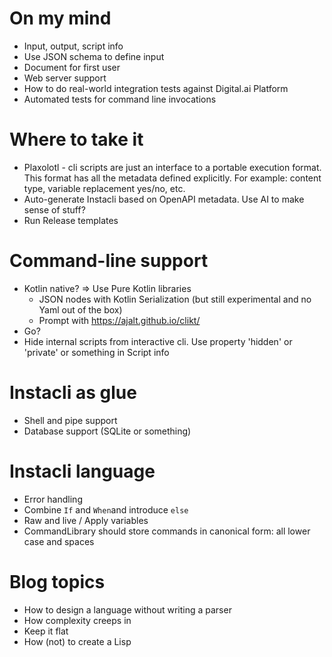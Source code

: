# On my mind

* Input, output, script info
* Use JSON schema to define input
* Document for first user
* Web server support
* How to do real-world integration tests against Digital.ai Platform
* Automated tests for command line invocations

# Where to take it

* Plaxolotl - cli scripts are just an interface to a portable execution format. This format has all the metadata defined
  explicitly. For example: content type,
  variable replacement yes/no, etc.
* Auto-generate Instacli based on OpenAPI metadata. Use AI to make sense of stuff?
* Run Release templates

# Command-line support

* Kotlin native? => Use Pure Kotlin libraries
    * JSON nodes with Kotlin Serialization (but still experimental and no Yaml out of the box)
    * Prompt with https://ajalt.github.io/clikt/
* Go?
* Hide internal scripts from interactive cli. Use property 'hidden' or 'private' or something in Script info

# Instacli as glue

* Shell and pipe support
* Database support (SQLite or something)

# Instacli language

* Error handling
* Combine `If` and `When`and introduce `else`
* Raw and live / Apply variables
* CommandLibrary should store commands in canonical form: all lower case and spaces

# Blog topics

* How to design a language without writing a parser
* How complexity creeps in
* Keep it flat
* How (not) to create a Lisp